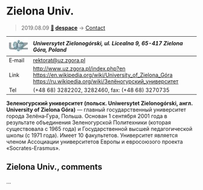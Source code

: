 # Zielona Univ.
> 2019.08.09 **[🚀](../index/index.md) [despace](index.md)** → [Contact](contact.md)

|[![](f/contact/z/zielona_univ_logo1_thumb.jpg)](f/contact/z/zielona_univ_logo1.png)|*Uniwersytet Zielonogórski, ul. Licealna 9, 65-417 Zielona Góra, Poland*|
|:--|:--|
|E‑mail| <rektorat@uz.zgora.pl> |
|Link| <http://www.uz.zgora.pl/index.php?en><br> <https://en.wikipedia.org/wiki/University_of_Zielona_Góra><br> <https://ru.wikipedia.org/wiki/Зелёногурский_университет> |
|Tel|  (+48 68) 3282202, 3282460, fax: (+48 68) 3270735 |

**Зеленогурский университет (польск. Uniwersytet Zielonogórski, англ. University of Zielona Góra)** — главный государственный университет города Зелёна‑Гура, Польша. Основан 1 сентября 2001 года в результате объединения Зеленогурской Политехники (которая существовала с 1965 года) и Государственной высшей педагогической школы (с 1971 года). Имеет 10 факультетов. Университет является членом Ассоциации университетов Европы и евросоюзого проекта «Socrates-Erasmus».


<p style="page-break-after:always"> </p>

## Zielona Univ., comments

…

